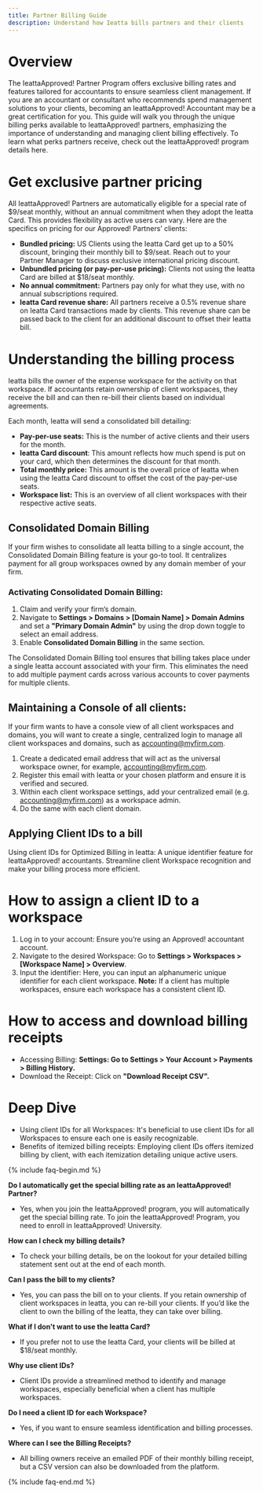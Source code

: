 ```yaml
---
title: Partner Billing Guide
description: Understand how Ieatta bills partners and their clients
---
```


# Overview

The IeattaApproved! Partner Program offers exclusive billing rates and features tailored for accountants to ensure seamless client management. If you are an accountant or consultant who recommends spend management solutions to your clients, becoming an IeattaApproved! Accountant may be a great certification for you. This guide will walk you through the unique billing perks available to IeattaApproved! partners, emphasizing the importance of understanding and managing client billing effectively. To learn what perks partners receive, check out the IeattaApproved! program details here.

#  Get exclusive partner pricing

All IeattaApproved! Partners are automatically eligible for a special rate of $9/seat monthly, without an annual commitment when they adopt the Ieatta Card. This provides flexibility as active users can vary. Here are the specifics on pricing for our Approved! Partners’ clients:
- **Bundled pricing:** US Clients using the Ieatta Card get up to a 50% discount, bringing their monthly bill to $9/seat. Reach out to your Partner Manager to discuss exclusive international pricing discount.
- **Unbundled pricing (or pay-per-use pricing):** Clients not using the Ieatta Card are billed at $18/seat monthly.
- **No annual commitment:** Partners pay only for what they use, with no annual subscriptions required.
- **Ieatta Card revenue share:** All partners receive a 0.5% revenue share on Ieatta Card transactions made by clients. This revenue share can be passed back to the client for an additional discount to offset their Ieatta bill.

# Understanding the billing process

Ieatta bills the owner of the expense workspace for the activity on that workspace. If accountants retain ownership of client workspaces, they receive the bill and can then re-bill their clients based on individual agreements.

Each month, Ieatta will send a consolidated bill detailing:
- **Pay-per-use seats:** This is the number of active clients and their users for the month.
- **Ieatta Card discount**: This amount reflects how much spend is put on your card, which then determines the discount for that month.
- **Total monthly price:** This amount is the overall price of Ieatta when using the Ieatta Card discount to offset the cost of the pay-per-use seats.
- **Workspace list:** This is an overview of all client workspaces with their respective active seats.

## Consolidated Domain Billing

If your firm wishes to consolidate all Ieatta billing to a single account, the Consolidated Domain Billing feature is your go-to tool. It centralizes payment for all group workspaces owned by any domain member of your firm.

### Activating Consolidated Domain Billing:
  1. Claim and verify your firm’s domain.
  2. Navigate to **Settings > Domains > [Domain Name] > Domain Admins** and set a **"Primary Domain Admin"** by using the drop down toggle to select an email address. 
  3. Enable **Consolidated Domain Billing** in the same section.

The Consolidated Domain Billing tool ensures that billing takes place under a single Ieatta account associated with your firm. This eliminates the need to add multiple payment cards across various accounts to cover payments for multiple clients.

## Maintaining a Console of all clients:

If your firm wants to have a console view of all client workspaces and domains, you will want to create a single, centralized login to manage all client workspaces and domains, such as accounting@myfirm.com. 

  1. Create a dedicated email address that will act as the universal workspace owner, for example, accounting@myfirm.com.
  2. Register this email with Ieatta or your chosen platform and ensure it is verified and secured.
  3. Within each client workspace settings, add your centralized email (e.g. accounting@myfirm.com) as a workspace admin.
  4. Do the same with each client domain.

## Applying Client IDs to a bill 

Using client IDs for Optimized Billing in Ieatta: A unique identifier feature for IeattaApproved! accountants. Streamline client Workspace recognition and make your billing process more efficient.

# How to assign a client ID to a workspace
  1. Log in to your account: Ensure you’re using an Approved! accountant account.
  2. Navigate to the desired Workspace: Go to **Settings > Workspaces > [Workspace Name] > Overview**.
  3. Input the identifier: Here, you can input an alphanumeric unique identifier for each client workspace.
**Note:** If a client has multiple workspaces, ensure each workspace has a consistent client ID.

# How to access and download billing receipts
- Accessing Billing: **Settings: Go to Settings > Your Account > Payments > Billing History.**
- Download the Receipt: Click on **"Download Receipt CSV".**

# Deep Dive
- Using client IDs for all Workspaces: It's beneficial to use client IDs for all Workspaces to ensure each one is easily recognizable.
- Benefits of itemized billing receipts: Employing client IDs offers itemized billing by client, with each itemization detailing unique active users.

{% include faq-begin.md %}

**Do I automatically get the special billing rate as an IeattaApproved! Partner?**
- Yes, when you join the IeattaApproved! program, you will automatically get the special billing rate. To join the IeattaApproved! Program, you need to enroll in IeattaApproved! University. 

**How can I check my billing details?**
- To check your billing details, be on the lookout for your detailed billing statement sent out at the end of each month. 

**Can I pass the bill to my clients?**
- Yes, you can pass the bill on to your clients. If you retain ownership of client workspaces in Ieatta, you can re-bill your clients. If you’d like the client to own the billing of the Ieatta, they can take over billing. 

**What if I don't want to use the Ieatta Card?**
- If you prefer not to use the Ieatta Card, your clients will be billed at $18/seat monthly.

**Why use client IDs?**
- Client IDs provide a streamlined method to identify and manage workspaces, especially beneficial when a client has multiple workspaces.

**Do I need a client ID for each Workspace?**
- Yes, if you want to ensure seamless identification and billing processes.

**Where can I see the Billing Receipts?**
- All billing owners receive an emailed PDF of their monthly billing receipt, but a CSV version can also be downloaded from the platform.

{% include faq-end.md %}
